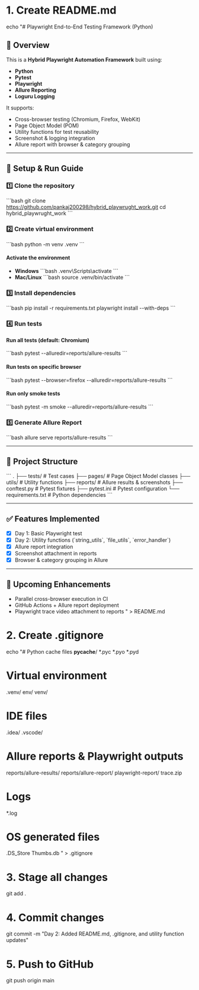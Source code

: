 # 1. Create README.md
echo "# Playwright End-to-End Testing Framework (Python)

## 📌 Overview
This is a **Hybrid Playwright Automation Framework** built using:
- **Python**
- **Pytest**
- **Playwright**
- **Allure Reporting**
- **Loguru Logging**

It supports:
- Cross-browser testing (Chromium, Firefox, WebKit)
- Page Object Model (POM)
- Utility functions for test reusability
- Screenshot & logging integration
- Allure report with browser & category grouping

---

## 🚀 Setup & Run Guide

### 1️⃣ Clone the repository
\`\`\`bash
git clone https://github.com/pankaj200298/hybrid_playwrught_work.git
cd hybrid_playwrught_work
\`\`\`

### 2️⃣ Create virtual environment
\`\`\`bash
python -m venv .venv
\`\`\`

#### Activate the environment
- **Windows**
\`\`\`bash
.venv\Scripts\activate
\`\`\`
- **Mac/Linux**
\`\`\`bash
source .venv/bin/activate
\`\`\`

### 3️⃣ Install dependencies
\`\`\`bash
pip install -r requirements.txt
playwright install --with-deps
\`\`\`

### 4️⃣ Run tests
#### Run all tests (default: Chromium)
\`\`\`bash
pytest --alluredir=reports/allure-results
\`\`\`

#### Run tests on specific browser
\`\`\`bash
pytest --browser=firefox --alluredir=reports/allure-results
\`\`\`

#### Run only smoke tests
\`\`\`bash
pytest -m smoke --alluredir=reports/allure-results
\`\`\`

### 5️⃣ Generate Allure Report
\`\`\`bash
allure serve reports/allure-results
\`\`\`

---

## 📂 Project Structure
\`\`\`
.
├── tests/                     # Test cases
├── pages/                     # Page Object Model classes
├── utils/                     # Utility functions
├── reports/                   # Allure results & screenshots
├── conftest.py                 # Pytest fixtures
├── pytest.ini                  # Pytest configuration
└── requirements.txt            # Python dependencies
\`\`\`

---

## ✅ Features Implemented
- [x] Day 1: Basic Playwright test
- [x] Day 2: Utility functions (\`string_utils\`, \`file_utils\`, \`error_handler\`)
- [x] Allure report integration
- [x] Screenshot attachment in reports
- [x] Browser & category grouping in Allure

---

## 📌 Upcoming Enhancements
- Parallel cross-browser execution in CI
- GitHub Actions + Allure report deployment
- Playwright trace video attachment to reports
" > README.md

# 2. Create .gitignore
echo "# Python cache files
__pycache__/
*.pyc
*.pyo
*.pyd

# Virtual environment
.venv/
env/
venv/

# IDE files
.idea/
.vscode/

# Allure reports & Playwright outputs
reports/allure-results/
reports/allure-report/
playwright-report/
trace.zip

# Logs
*.log

# OS generated files
.DS_Store
Thumbs.db
" > .gitignore

# 3. Stage all changes
git add .

# 4. Commit changes
git commit -m "Day 2: Added README.md, .gitignore, and utility function updates"

# 5. Push to GitHub
git push origin main
